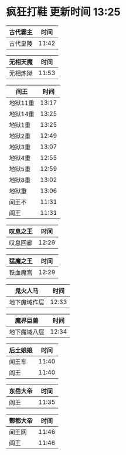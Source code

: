 # 疯狂打鞋 更新时间 13:25

| 古代霸主   | 时间    |
|--------|-------|
| 古代皇陵 | 11:42 |

| 无相天魔   | 时间    |
|--------|-------|
| 无相炼狱 | 11:53 |

| 间王   | 时间    |
|--------|-------|
| 地狱11重 | 13:17 |
| 地狱14重 | 13:25 |
| 地狱1重 | 13:25 |
| 地狱2重 | 12:49 |
| 地狱3重 | 13:07 |
| 地狱4重 | 12:55 |
| 地狱5重 | 12:59 |
| 地狱8重 | 13:02 |
| 地狱重 | 13:06 |
| 间王不 | 11:31 |
| 阎王 | 11:31 |

| 叹息之王   | 时间    |
|--------|-------|
| 叹息回廊 | 12:29 |

| 猛魔之王   | 时间    |
|--------|-------|
| 铁血魔宫 | 12:29 |

| 鬼火人马   | 时间    |
|--------|-------|
| 地下魔域作层 | 12:33 |

| 魔界巨兽   | 时间    |
|--------|-------|
| 地下魔域八层 | 12:34 |

| 后土娘娘   | 时间    |
|--------|-------|
| 闻王车 | 11:40 |
| 阎王 | 11:40 |

| 东岳大帝   | 时间    |
|--------|-------|
| 阎王 | 11:35 |

| 酆都大帝   | 时间    |
|--------|-------|
| 间王网 | 11:46 |
| 阎王 | 11:46 |
